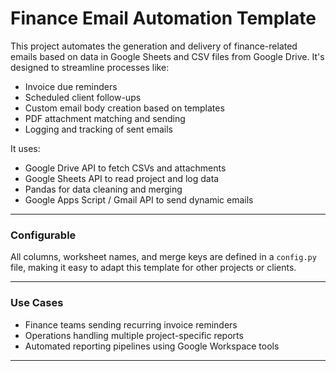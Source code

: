 # Finance Email Automation Template 

This project automates the generation and delivery of finance-related emails based on data in Google Sheets and CSV files from Google Drive. It's designed to streamline processes like:

- Invoice due reminders
- Scheduled client follow-ups
- Custom email body creation based on templates
- PDF attachment matching and sending
- Logging and tracking of sent emails

It uses:
- Google Drive API to fetch CSVs and attachments
- Google Sheets API to read project and log data
- Pandas for data cleaning and merging
- Google Apps Script / Gmail API to send dynamic emails

---

### Configurable
All columns, worksheet names, and merge keys are defined in a `config.py` file, making it easy to adapt this template for other projects or clients.

---

### Use Cases
- Finance teams sending recurring invoice reminders
- Operations handling multiple project-specific reports
- Automated reporting pipelines using Google Workspace tools

---
